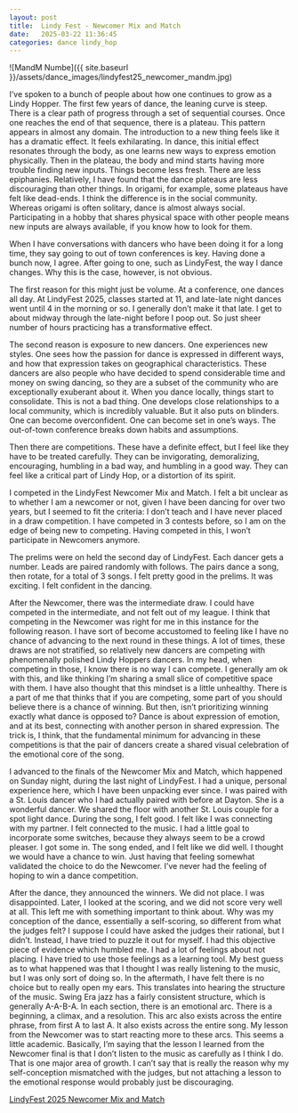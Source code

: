 ```yaml
---
layout: post
title:  Lindy Fest - Newcomer Mix and Match
date:   2025-03-22 11:36:45
categories: dance lindy_hop
---
```


![MandM Numbe]({{ site.baseurl }}/assets/dance_images/lindyfest25_newcomer_mandm.jpg)


I’ve spoken to a bunch of people about how one continues to grow as a Lindy Hopper.  The first few years of dance, the leaning curve is steep.  There is a clear path of progress through a set of sequential courses.  Once one reaches the end of that sequence, there is a plateau.  This pattern appears in almost any domain.  The introduction to a new thing feels like it has a dramatic effect.  It feels exhilarating.  In dance, this initial effect resonates through the body, as one learns new ways to express emotion physically.  Then in the plateau, the body and mind starts having more trouble finding new inputs.  Things become less fresh.  There are less epiphanies.  Relatively, I have found that the dance plateaus are less discouraging than other things.  In origami, for example, some plateaus have felt like dead-ends.  I think the difference is in the social community.  Whereas origami is often solitary, dance is almost always social.  Participating in a hobby that shares physical space with other people means new inputs are always available, if you know how to look for them.

When I have conversations with dancers who have been doing it for a long time, they say going to out of town conferences is key.  Having done a bunch now, I agree.  After going to one, such as LindyFest, the way I dance changes.  Why this is the case, however, is not obvious.  

The first reason for this might just be volume.  At a conference, one dances all day. At LindyFest 2025, classes started at 11, and late-late night dances went until 4 in the morning or so.  I generally don’t make it that late.  I get to about midway through the late-night before I poop out.  So just sheer number of hours practicing has a transformative effect. 

The second reason is exposure to new dancers.  One experiences new styles.  One sees how the passion for dance is expressed in different ways, and how that expression takes on geographical characteristics.  These dancers are also people who have decided to spend considerable time and money on swing dancing, so they are a subset of the community who are exceptionally exuberant about it.  When you dance locally, things start to consolidate.  This is not a bad thing.  One develops close relationships to a local community, which is incredibly valuable.  But it also puts on blinders.  One can become overconfident.  One can become set in one’s ways.  The out-of-town conference breaks down habits and assumptions.

Then there are competitions.  These have a definite effect, but I feel like they have to be treated carefully.   They can be invigorating, demoralizing, encouraging, humbling in a bad way, and humbling in a good way.  They can feel like a critical part of Lindy Hop, or a distortion of its spirit.  

I competed in the LindyFest Newcomer Mix and Match.  I felt a bit unclear as to whether I am a newcomer or not, given I have been dancing for over two years, but I seemed to fit the criteria:  I don’t teach and I have never placed in a draw competition.  I have competed in 3 contests before, so I am on the edge of being new to competing.  Having competed in this, I won’t participate in Newcomers anymore.  

The prelims were on held  the second day of LindyFest.  Each dancer gets a number.  Leads are paired randomly with follows.  The pairs dance a song, then rotate, for a total of 3 songs.  I felt pretty good in the prelims.  It was exciting.  I felt confident in the dancing.  

After the Newcomer, there was the intermediate draw.  I could have competed in the intermediate, and not felt out of my league.  I think that competing in the Newcomer was right for me in this instance for the following reason.  I have sort of become accustomed to feeling like I have no chance of advancing to the next round in these things.  A lot of times, these draws are not stratified, so relatively new dancers are competing with phenomenally polished Lindy Hoppers dancers.  In my head, when competing in those, I know there is no way I can compete.  I generally am ok with this, and like thinking I’m sharing a small slice of competitive space with them.  I have also thought that this mindset is a little unhealthy.  There is a part of me that thinks that if you are competing, some part of you should believe there is a chance of winning.  But then, isn’t prioritizing winning exactly what dance is opposed to? Dance is about expression of emotion, and at its best, connecting with another person in shared expression.  The trick is, I think, that the fundamental minimum for advancing in these competitions is that the pair of dancers create a shared visual celebration of the emotional core of the song.

I advanced to the finals of the Newcomer Mix and Match, which happened on Sunday night, during the last night of LindyFest.  I had a unique, personal experience here, which I have been unpacking ever since.  I was paired with a St. Louis dancer who I had actually paired with before at Dayton.  She is a wonderful dancer.  We shared the floor with another St. Louis couple for a spot light dance.  During the song, I felt good.  I felt like I was connecting with my partner.  I felt connected to the music.  I had a little goal to incorporate some switches, because they always seem to be a crowd pleaser. I got some in.  The song ended, and I felt like we did well.  I thought we would have a chance to win.  Just having that feeling somewhat validated the choice to do the Newcomer.  I’ve never had the feeling of hoping to win a dance competition. 

After the dance, they announced the winners.  We did not place.  I was disappointed.  Later, I looked at the scoring, and we did not score very well at all.  This left me with something important to think about.   Why was my conception of the dance, essentially a self-scoring, so different from what the judges felt?  I suppose I could have asked the judges their rational, but I didn’t.   Instead, I have tried to puzzle it out for myself.  I had this objective piece of evidence which humbled me.  I had a lot of feelings about not placing.  I have tried to use those feelings as a learning tool.  My best guess as to what happened was that I thought I was really listening to the music, but I was only sort of doing so.  In the aftermath, I have felt there is no choice but to really open my ears.  This translates into hearing the structure of the music.  Swing Era jazz has a fairly consistent structure, which is generally A-A-B-A.  In each section, there is an emotional arc.  There is a beginning, a climax, and a resolution.  This arc also exists across the entire phrase, from first A to last A.  It also exists across the entire song.  My lesson from the Newcomer was to start reacting more to these arcs. This seems a little academic.  Basically, I’m saying that the lesson I learned from the Newcomer final is that I don’t listen to the music as carefully as I think I do. That is one major area of growth.  I can’t say that is really the reason why my self-conception mismatched with the judges, but not attaching a  lesson to the emotional response would probably just be discouraging. 

[LindyFest 2025 Newcomer Mix and Match](https://www.youtube.com/watch?v=cGOFljECfSY)
